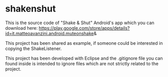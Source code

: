 # shakenshut
This is the source code of "Shake &amp; Shut" Android's app which you can download here: 
https://play.google.com/store/apps/details?id=it.matteoavanzini.android.muteonshake&amp;

This project has been shared as example, if someone could be interested in copying the ShakeListener.

This project has been developed with Eclipse and the .gitignore file you can found inside is intended to ignore files which are not strictly related to the project.
